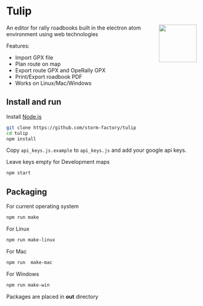 
#  Tulip
<div align="center">
  <img src="assets/tulip-logo3.png" width="100" height="100" align="right"/>
</div>

An editor for rally roadbooks built in the electron atom environment using web technologies

Features:
* Import GPX file
* Plan route on map
* Export route GPX and OpeRally GPX
* Print/Export roadbook PDF
* Works on Linux/Mac/Windows


## Install and run
Install [Node.js](https://nodejs.org/)  
```bash
git clone https://github.com/storm-factory/tulip
cd tulip
npm install
```
Copy `api_keys.js.example` to `api_keys.js` and add your google api keys. 

Leave keys empty for Development maps
```bash
npm start
```

## Packaging
For current operating system
```bash
npm run make
```
For Linux
```bash
npm run make-linux
```
For Mac
```bash
npm run  make-mac
```
For Windows
```bash
npm run make-win
```
Packages are placed in **out** directory